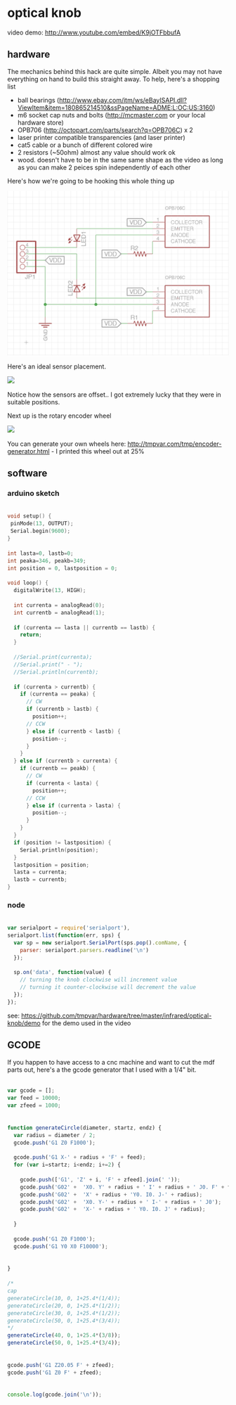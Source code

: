 # optical knob

video demo: http://www.youtube.com/embed/K9jOTFbbufA

## hardware

The mechanics behind this hack are quite simple. Albeit you may not have everything on hand to build this straight away.  To help, here's a shopping list

 * ball bearings (http://www.ebay.com/itm/ws/eBayISAPI.dll?ViewItem&item=180865214510&ssPageName=ADME:L:OC:US:3160)
 * m6 socket cap nuts and bolts (http://mcmaster.com or your local hardware store)
 * OPB706 (http://octopart.com/parts/search?q=OPB706C) x 2 
 * laser printer compatible transparencies (and laser printer)
 * cat5 cable or a bunch of different colored wire
 * 2 resistors (~50ohm) almost any value should work ok
 * wood. doesn't have to be in the same same shape as the video as long as you can make 2 peices spin independently of each other

Here's how we're going to be hooking this whole thing up

<img src="https://github.com/tmpvar/hardware/raw/master/infrared/optical-knob/img/optical-knob.schematic.png" />

Here's an ideal sensor placement.

<img src="https://raw.github.com/tmpvar/hardware/master/infrared/optical-knob/img/knob-sensors-top.jpeg" />

Notice how the sensors are offset.. I got extremely lucky that they were in suitable positions.

Next up is the rotary encoder wheel

<img src="https://raw.github.com/tmpvar/hardware/master/infrared/optical-knob/img/encoder-wheel.jpeg" />

You can generate your own wheels here: http://tmpvar.com/tmp/encoder-generator.html - I printed this wheel out at 25%


## software 

### arduino sketch

```c

void setup() {
 pinMode(13, OUTPUT);
 Serial.begin(9600);
}

int lasta=0, lastb=0;
int peaka=346, peakb=349;
int position = 0, lastposition = 0;

void loop() {
  digitalWrite(13, HIGH);
  
  int currenta = analogRead(0);
  int currentb = analogRead(1);
  
  if (currenta == lasta || currentb == lastb) {
    return; 
  }
  
  //Serial.print(currenta);
  //Serial.print(" - ");
  //Serial.println(currentb);
  
  if (currenta > currentb) {
    if (currenta == peaka) {
      // CW
      if (currentb > lastb) {
        position++;
      // CCW
      } else if (currentb < lastb) {
        position--;
      }     
    }
  } else if (currentb > currenta) {
    if (currentb == peakb) {
      // CW
      if (currenta < lasta) {
        position++;
      // CCW
      } else if (currenta > lasta) {
        position--;
      }     
    }
  }
  if (position != lastposition) {
    Serial.println(position);
  }
  lastposition = position;
  lasta = currenta;
  lastb = currentb;
}

```

### node

```javascript

var serialport = require('serialport'),
serialport.list(function(err, sps) {
  var sp = new serialport.SerialPort(sps.pop().comName, {
    parser: serialport.parsers.readline('\n')
  });

  sp.on('data', function(value) {
    // turning the knob clockwise will increment value
    // turning it counter-clockwise will decrement the value
  });
});

```

see: https://github.com/tmpvar/hardware/tree/master/infrared/optical-knob/demo for the demo used in the video

## GCODE

If you happen to have access to a cnc machine and want to cut the mdf parts out, here's a the gcode generator that I used with a 1/4" bit.

```javascript

var gcode = [];
var feed = 10000;
var zfeed = 1000;


function generateCircle(diameter, startz, endz) {
  var radius = diameter / 2;
  gcode.push('G1 Z0 F1000');

  gcode.push('G1 X-' + radius + 'F' + feed);
  for (var i=startz; i<endz; i+=2) {

    gcode.push(['G1', 'Z' + i, 'F' + zfeed].join(' '));
    gcode.push('G02' +  'X0. Y' + radius + ' I' + radius + ' J0. F' + feed);
    gcode.push('G02' +  'X' + radius + 'Y0. I0. J-' + radius);
    gcode.push('G02' +  'X0. Y-' + radius + ' I-' + radius + ' J0');
    gcode.push('G02' +  'X-' + radius + ' Y0. I0. J' + radius);

  }

  gcode.push('G1 Z0 F1000');
  gcode.push('G1 Y0 X0 F10000');


}

/*
cap
generateCircle(10, 0, 1+25.4*(1/4));
generateCircle(20, 0, 1+25.4*(1/2));
generateCircle(30, 0, 1+25.4*(1/2));
generateCircle(50, 0, 1+25.4*(3/4));
*/
generateCircle(40, 0, 1+25.4*(3/8));
generateCircle(50, 0, 1+25.4*(3/4));


gcode.push('G1 Z20.05 F' + zfeed);
gcode.push('G1 Z0 F' + zfeed);


console.log(gcode.join('\n'));


```